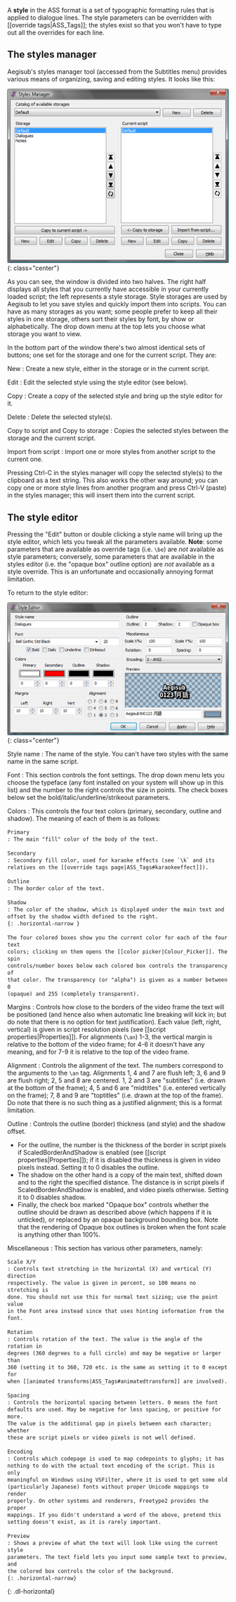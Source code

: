 A **style** in the ASS format is a set of typographic formatting rules that is
applied to dialogue lines. The style parameters can be overridden with
[[override tags|ASS_Tags]]; the styles exist so that you won't have to type out
all the overrides for each line.

## The styles manager ##

Aegisub's styles manager tool (accessed from the Subtitles menu) provides
various means of organizing, saving and editing styles. It looks like this:

![Style_manager.png](img/Style_manager.png){: class="center"}

As you can see, the window is divided into two halves. The right half displays
all styles that you currently have accessible in your currently loaded script;
the left represents a style storage. Style storages are used by Aegisub to let
you save styles and quickly import them into scripts. You can have as many
storages as you want; some people prefer to keep all their styles in one
storage, others sort their styles by font, by show or alphabetically. The drop
down menu at the top lets you choose what storage you want to view.

In the bottom part of the window there's two almost identical sets of buttons;
one set for the storage and one for the current script. They are:

New
: Create a new style, either in the storage or in the current script.

Edit
: Edit the selected style using the style editor (see below).

Copy
: Create a copy of the selected style and bring up the style editor for it.

Delete
: Delete the selected style(s).

Copy to script and Copy to storage
: Copies the selected styles between the storage and the current script.

Import from script
: Import one or more styles from another script to the current one.

Pressing Ctrl-C in the styles manager will copy the selected style(s) to the
clipboard as a text string. This also works the other way around; you can copy
one or more style lines from another program and press Ctrl-V (paste) in the
styles manager; this will insert them into the current script.

## The style editor ##

Pressing the "Edit" button or double clicking a style name will bring up the
style editor, which lets you tweak all the parameters available. **Note**: some
parameters that are available as override tags (i.e. `\be`) are _not_ available
as style parameters; conversely, some parameters that are available in the
styles editor (i.e. the "opaque box" outline option) are _not_ available as a
style override. This is an unfortunate and occasionally annoying format
limitation.

To return to the style editor:

![Style_editor.png](img/Style_editor.png){: class="center"}

Style name
: The name of the style. You can't have two styles with the same name in the
same script.

Font
: This section controls the font settings. The drop down menu lets you choose
the typeface (any font installed on your system will show up in this list) and
the number to the right controls the size in points. The check boxes below set
the bold/italic/underline/strikeout parameters.

Colors
: This controls the four text colors (primary, secondary, outline and shadow).
The meaning of each of them is as follows:

    Primary
    : The main "fill" color of the body of the text.

    Secondary
    : Secondary fill color, used for karaoke effects (see `\k` and its
    relatives on the [[override tags page|ASS_Tags#karaokeeffect]]).

    Outline
    : The border color of the text.

    Shadow
    : The color of the shadow, which is displayed under the main text and
    offset by the shadow width defined to the right.
    {: .horizontal-narrow }

    The four colored boxes show you the current color for each of the four text
    colors; clicking on them opens the [[color picker|Colour_Picker]]. The spin
    controls/number boxes below each colored box controls the transparency of
    that color. The transparency (or "alpha") is given as a number between 0
    (opaque) and 255 (completely transparent).

Margins
: Controls how close to the borders of the video frame the text will be
positioned (and hence also when automatic line breaking will kick in; but do
note that there is no option for text justification). Each value (left, right,
vertical) is given in script resolution pixels (see [[script
properties|Properties]]). For alignments (`\an`) 1-3, the vertical margin is
relative to the bottom of the video frame; for 4-6 it doesn't have any meaning,
and for 7-9 it is relative to the top of the video frame.

Alignment
: Controls the alignment of the text. The numbers correspond to the arguments
to the `\an` tag. Alignments 1, 4 and 7 are flush left; 3, 6 and 9 are flush
right; 2, 5 and 8 are centered. 1, 2 and 3 are "subtitles" (i.e. drawn at the
bottom of the frame); 4, 5 and 6 are "midtitles" (i.e.  entered vertically on
the frame); 7, 8 and 9 are "toptitles" (i.e. drawn at the top of the frame). Do
note that there is no such thing as a justified alignment; this is a format
limitation.

Outline
: Controls the outline (border) thickness (and style) and the shadow offset.

  * For the outline, the number is the thickness of the border in script pixels
    if ScaledBorderAndShadow is enabled (see [[script properties|Properties]]);
    if it is disabled the thickness is given in video pixels instead. Setting
    it to 0 disables the outline.
  * The shadow on the other hand is a copy of the main text, shifted down and
    to the right the specified distance. The distance is in script pixels if
    ScaledBorderAndShadow is enabled, and video pixels otherwise. Setting it to
    0 disables shadow.
  * Finally, the check box marked "Opaque box" controls whether the outline
    should be drawn as described above (which happens if it is unticked), or
    replaced by an opaque background bounding box. Note that the rendering of
    Opaque box outlines is broken when the font scale is anything other than
    100%.

Miscellaneous
: This section has various other parameters, namely:

    Scale X/Y
    : Controls text stretching in the horizontal (X) and vertical (Y) direction
    respectively. The value is given in percent, so 100 means no stretching is
    done. You should not use this for normal text sizing; use the point value
    in the Font area instead since that uses hinting information from the font.

    Rotation
    : Controls rotation of the text. The value is the angle of the rotation in
    degrees (360 degrees to a full circle) and may be negative or larger than
    360 (setting it to 360, 720 etc. is the same as setting it to 0 except for
    when [[animated transforms|ASS_Tags#animatedtransform]] are involved).

    Spacing
    : Controls the horizontal spacing between letters. 0 means the font
    defaults are used. May be negative for less spacing, or positive for more.
    The value is the additional gap in pixels between each character; whether
    these are script pixels or video pixels is not well defined.

    Encoding
    : Controls which codepage is used to map codepoints to glyphs; it has
    nothing to do with the actual text encoding of the script. This is only
    meaningful on Windows using VSFilter, where it is used to get some old
    (particularly Japanese) fonts without proper Unicode mappings to render
    properly. On other systems and renderers, Freetype2 provides the proper
    mappings. If you didn't understand a word of the above, pretend this
    setting doesn't exist, as it is rarely important.

    Preview
    : Shows a preview of what the text will look like using the current style
    parameters. The text field lets you input some sample text to preview, and
    the colored box controls the color of the background.
    {: .horizontal-narrow}
{: .dl-horizontal}
